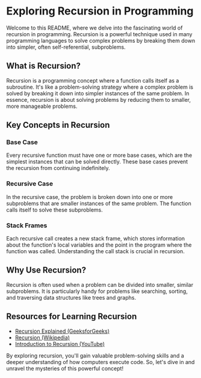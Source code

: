 # Exploring Recursion in Programming

Welcome to this README, where we delve into the fascinating world of recursion in programming. Recursion is a powerful technique used in many programming languages to solve complex problems by breaking them down into simpler, often self-referential, subproblems.

## What is Recursion?

Recursion is a programming concept where a function calls itself as a subroutine. It's like a problem-solving strategy where a complex problem is solved by breaking it down into simpler instances of the same problem. In essence, recursion is about solving problems by reducing them to smaller, more manageable problems.

## Key Concepts in Recursion

### Base Case

Every recursive function must have one or more base cases, which are the simplest instances that can be solved directly. These base cases prevent the recursion from continuing indefinitely.

### Recursive Case

In the recursive case, the problem is broken down into one or more subproblems that are smaller instances of the same problem. The function calls itself to solve these subproblems.

### Stack Frames

Each recursive call creates a new stack frame, which stores information about the function's local variables and the point in the program where the function was called. Understanding the call stack is crucial in recursion.

## Why Use Recursion?

Recursion is often used when a problem can be divided into smaller, similar subproblems. It is particularly handy for problems like searching, sorting, and traversing data structures like trees and graphs.

## Resources for Learning Recursion

- [Recursion Explained (GeeksforGeeks)](https://www.geeksforgeeks.org/recursion/)
- [Recursion (Wikipedia)](https://en.wikipedia.org/wiki/Recursion_(computer_science))
- [Introduction to Recursion (YouTube)](https://www.youtube.com/watch?v=Mv9NEXX1VHc)

By exploring recursion, you'll gain valuable problem-solving skills and a deeper understanding of how computers execute code. So, let's dive in and unravel the mysteries of this powerful concept!
